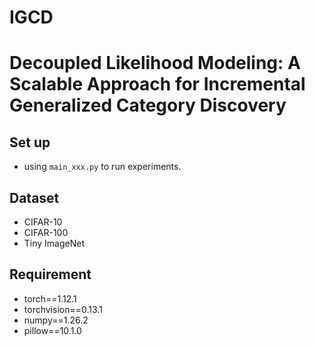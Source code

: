 # IGCD

# Decoupled Likelihood Modeling: A Scalable Approach for Incremental Generalized Category Discovery

## Set up
- using `main_xxx.py` to run experiments.

## Dataset
- CIFAR-10
- CIFAR-100
- Tiny ImageNet

## Requirement
- torch==1.12.1
- torchvision==0.13.1
- numpy==1.26.2
- pillow==10.1.0
